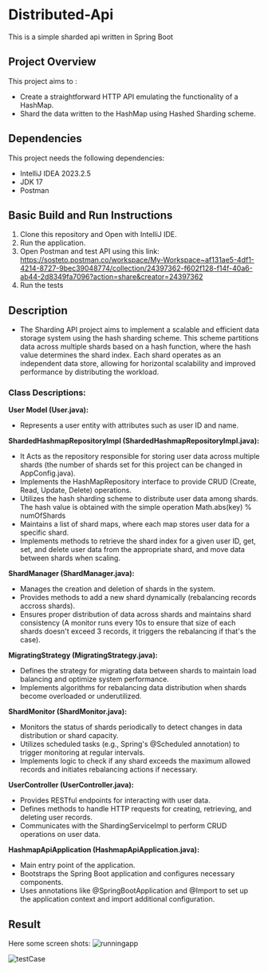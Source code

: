 # Distributed-Api
This is a simple sharded api written in Spring Boot

## Project Overview
This project aims to :
* Create a straightforward HTTP API emulating the functionality of a HashMap.
* Shard the data written to the HashMap using Hashed Sharding scheme. 

## Dependencies
This project needs the following dependencies:

* IntelliJ IDEA 2023.2.5
* JDK 17
* Postman

## Basic Build and Run Instructions
1. Clone this repository and Open with IntelliJ IDE.
2. Run the application.
3. Open Postman and test API using this link:
   https://sosteto.postman.co/workspace/My-Workspace~af131ae5-4df1-4214-8727-9bec39048774/collection/24397362-f602f128-f14f-40a6-ab44-2d8349fa7096?action=share&creator=24397362
5. Run the tests

## Description

* The Sharding API project aims to implement a scalable and efficient data storage system using the hash sharding scheme. This scheme partitions data across multiple shards based on a hash function, where the hash value determines the shard index. Each shard operates as an independent data store, allowing for horizontal scalability and improved performance by distributing the workload.

### Class Descriptions:

<b>User Model (User.java):</b>
* Represents a user entity with attributes such as user ID and name.

<b>ShardedHashmapRepositoryImpl (ShardedHashmapRepositoryImpl.java):</b>
* It Acts as the repository responsible for storing user data across multiple shards (the number of shards set for this project can be changed in AppConfig.java).
* Implements the HashMapRepository interface to provide CRUD (Create, Read, Update, Delete) operations.
* Utilizes the hash sharding scheme to distribute user data among shards. The hash value is obtained with the simple operation Math.abs(key) % numOfShards
* Maintains a list of shard maps, where each map stores user data for a specific shard.
* Implements methods to retrieve the shard index for a given user ID, get, set, and delete user data from the appropriate shard, and move data between shards when scaling.
  
<b>ShardManager (ShardManager.java):</b>
* Manages the creation and deletion of shards in the system.
* Provides methods to add a new shard dynamically (rebalancing records accross shards).
* Ensures proper distribution of data across shards and maintains shard consistency (A monitor runs every 10s to ensure that size of each shards doesn't exceed 3 records, it triggers the rebalancing if that's the case).
  
<b>MigratingStrategy (MigratingStrategy.java):</b>

* Defines the strategy for migrating data between shards to maintain load balancing and optimize system performance.
* Implements algorithms for rebalancing data distribution when shards become overloaded or underutilized.
  
<b>ShardMonitor (ShardMonitor.java):</b>

* Monitors the status of shards periodically to detect changes in data distribution or shard capacity.
* Utilizes scheduled tasks (e.g., Spring's @Scheduled annotation) to trigger monitoring at regular intervals.
* Implements logic to check if any shard exceeds the maximum allowed records and initiates rebalancing actions if necessary.
  
<b>UserController (UserController.java):</b>
* Provides RESTful endpoints for interacting with user data.
* Defines methods to handle HTTP requests for creating, retrieving, and deleting user records.
* Communicates with the ShardingServiceImpl to perform CRUD operations on user data.

<b>HashmapApiApplication (HashmapApiApplication.java):</b>

* Main entry point of the application.
* Bootstraps the Spring Boot application and configures necessary components.
* Uses annotations like @SpringBootApplication and @Import to set up the application context and import additional configuration.

## Result
Here some screen shots:
![runningapp](https://github.com/noranorab/Distributed-Api/assets/117985303/66fde19f-afb4-4fad-8bb5-cf0d137522fb)

![testCase](https://github.com/noranorab/Distributed-Api/assets/117985303/8dfdc947-375d-4b04-aad2-6dd92333c924)

